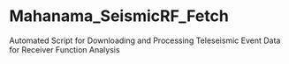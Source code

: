 # Mahanama_SeismicRF_Fetch
Automated Script for Downloading and Processing Teleseismic Event Data for Receiver Function Analysis

